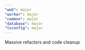 ```yaml
---
"web": major
"worker": major
"common": major
"database": major
"tsconfig": major
---
```


Massive refactors and code cleanup
